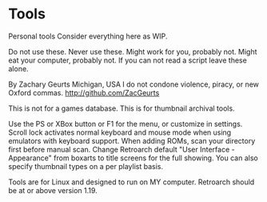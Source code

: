 # Tools
Personal tools
Consider everything here as WIP.

Do not use these. Never use these.
Might work for you, probably not.
Might eat your computer, probably not.
If you can not read a script leave these alone.

By Zachary Geurts
Michigan, USA
I do not condone violence, piracy, or new Oxford commas.
http://github.com/ZacGeurts

This is not for a games database.
This is for thumbnail archival tools.

Use the PS or XBox button or F1 for the menu, or customize in settings.
Scroll lock activates normal keyboard and mouse mode when using emulators with keyboard support.
When adding ROMs, scan your directory first before manual scan.
Change Retroarch default "User Interface - Appearance" from boxarts to title screens for the full showing.
You can also specify thumbnail types on a per playlist basis.

Tools are for Linux and designed to run on MY computer.
Retroarch should be at or above version 1.19.

